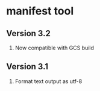 # manifest tool
## Version 3.2
1. Now compatible with GCS build

## Version 3.1
1. Format text output as utf-8
